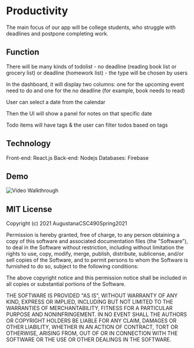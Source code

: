 # Productivity

The main focus of our app will be college students, who struggle with deadlines and postpone completing work.
## Function
There will be many kinds of todolist - no deadline (reading book list or grocery list) or deadline (homework list) - the type will be chosen by users

In the dashboard, it will display two columns: one for the upcoming event need to do and one for the no deadline (for example, book needs to read)

User can select a date from the calendar

Then the UI will show a panel for notes on that specific date


Todo items will have tags & the user can filter todos based on tags

## Technology
Front-end: React.js
Back-end: Nodejs
Databases: Firebase

## Demo
<img src='https://github.com/DucPham17/starling-repo/blob/master/productivity%20demo.gif' title='Video Walkthrough' width='' alt='Video Walkthrough' />

## MIT License

Copyright (c) 2021 AugustanaCSC490Spring2021

Permission is hereby granted, free of charge, to any person obtaining a copy
of this software and associated documentation files (the "Software"), to deal
in the Software without restriction, including without limitation the rights
to use, copy, modify, merge, publish, distribute, sublicense, and/or sell
copies of the Software, and to permit persons to whom the Software is
furnished to do so, subject to the following conditions:

The above copyright notice and this permission notice shall be included in all
copies or substantial portions of the Software.

THE SOFTWARE IS PROVIDED "AS IS", WITHOUT WARRANTY OF ANY KIND, EXPRESS OR
IMPLIED, INCLUDING BUT NOT LIMITED TO THE WARRANTIES OF MERCHANTABILITY,
FITNESS FOR A PARTICULAR PURPOSE AND NONINFRINGEMENT. IN NO EVENT SHALL THE
AUTHORS OR COPYRIGHT HOLDERS BE LIABLE FOR ANY CLAIM, DAMAGES OR OTHER
LIABILITY, WHETHER IN AN ACTION OF CONTRACT, TORT OR OTHERWISE, ARISING FROM,
OUT OF OR IN CONNECTION WITH THE SOFTWARE OR THE USE OR OTHER DEALINGS IN THE
SOFTWARE.


